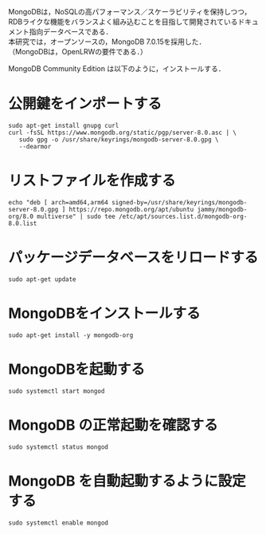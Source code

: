 MongoDBは，NoSQLの高パフォーマンス／スケーラビリティを保持しつつ，RDBライクな機能をバランスよく組み込むことを目指して開発されているドキュメント指向データベースである．  
本研究では，オープンソースの，MongoDB 7.0.15を採用した．  
（MongoDBは，OpenLRWの要件である．）  
  
MongoDB Community Edition は以下のように，インストールする．   

# 公開鍵をインポートする
```
sudo apt-get install gnupg curl
curl -fsSL https://www.mongodb.org/static/pgp/server-8.0.asc | \  
   sudo gpg -o /usr/share/keyrings/mongodb-server-8.0.gpg \  
   --dearmor  
```

# リストファイルを作成する
```
echo "deb [ arch=amd64,arm64 signed-by=/usr/share/keyrings/mongodb-server-8.0.gpg ] https://repo.mongodb.org/apt/ubuntu jammy/mongodb-org/8.0 multiverse" | sudo tee /etc/apt/sources.list.d/mongodb-org-8.0.list
```

# パッケージデータベースをリロードする
```
sudo apt-get update  
```

# MongoDBをインストールする
```
sudo apt-get install -y mongodb-org  
```

# MongoDBを起動する
```
sudo systemctl start mongod  
```
# MongoDB の正常起動を確認する
```
sudo systemctl status mongod  
```
# MongoDB を自動起動するように設定する
```
sudo systemctl enable mongod  
```

